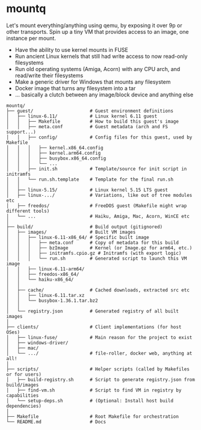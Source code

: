 # mountq

Let's mount everything/anything using qemu, by exposing it over 9p or other
transports. Spin up a tiny VM that provides access to an image, one instance per mount.

* Have the ability to use kernel mounts in FUSE
* Run ancient Linux kernels that still had write access to now read-only filesystems
* Run old operating systems (Amiga, Acorn) with any CPU arch, and read/write their filesystems
* Make a generic driver for Windows that mounts any filesystem
* Docker image that turns any filesystem into a tar
* ... basically a clutch between any image/block device and anything else


```
mountq/
├── guest/                     # Guest environment definitions
│   ├── linux-6.11/            # Linux kernel 6.11 guest
│   │   ├── Makefile           # How to build this guest's image
│   │   ├── meta.conf          # Guest metadata (arch and FS support...)
│   │   ├── config/            # Config files for this guest, used by Makefile
│   │   │   ├── kernel.x86_64.config
│   │   │   ├── kernel.arm64.config
│   │   │   ├── busybox.x86_64.config
│   │   │   └── ...
│   │   ├── init.sh            # Template/source for init script in initramfs
│   │   └── run.sh.template    # Template for the final run.sh
│   │
│   ├── linux-5.15/            # Linux kernel 5.15 LTS guest
│   ├── linux-.../             # Variations, like out of tree modules etc
│   ├── freedos/               # FreeDOS guest (Makefile might wrap different tools)
│   └── ...                    # Haiku, Amiga, Mac, Acorn, WinCE etc
│
├── build/                     # Build output (gitignored)
│   ├── images/                # Built VM images
│   │   ├── linux-6.11-x86_64/ # Specific built image
│   │   │   ├── meta.conf      # Copy of metadata for this build
│   │   │   ├── bzImage        # Kernel (or Image.gz for arm64, etc.)
│   │   │   ├── initramfs.cpio.gz # Initramfs (with export logic)
│   │   │   └── run.sh         # Generated script to launch this VM image
│   │   ├── linux-6.11-arm64/
│   │   ├── freedos-x86_64/
│   │   └── haiku-x86_64/
│   │
│   ├── cache/                 # Cached downloads, extracted src etc
│   │   ├── linux-6.11.tar.xz
│   │   └── busybox-1.36.1.tar.bz2
│   │
│   └── registry.json          # Generated registry of all built images
│
├── clients/                   # Client implementations (for host OSes)
│   ├── linux-fuse/            # Main reason for the project to exist
│   ├── windows-driver/
│   ├── mac/
│   └── .../                   # file-roller, docker web, anything at all!
│
├── scripts/                   # Helper scripts (called by Makefiles or for users)
│   ├── build-registry.sh      # Script to generate registry.json from build/images
│   ├── find-vm.sh             # Script to find VM in registry by capabilities
│   └── setup-deps.sh          # (Optional: Install host build dependencies)
│
├── Makefile                   # Root Makefile for orchestration
└── README.md                  # Docs
```
